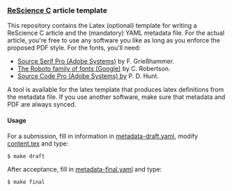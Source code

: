 ### [ReScience C](https://rescience-c.github.io/) article template

This repository contains the Latex (optional) template for writing a ReScience
C article and the (mandatory) YAML metadata file. For the actual article,
you're free to use any software you like as long as you enforce the proposed
PDF style. For the fonts, you'll need:

* [Source Serif Pro (Adobe Systems)](https://github.com/adobe-fonts/source-serif-pro) by F. Grießhammer. 
* [The Roboto family of fonts (Google)](https://github.com/google/roboto) by C. Robertson.
* [Source Code Pro (Adobe Systems) by](https://github.com/adobe-fonts/source-code-pro) P. D. Hunt.

A tool is available for the latex template that produces latex definitions from
the metadata file. If you use another software, make sure that metadata and PDF
are always synced.


#### Usage

For a submission, fill in information in
[metadata-draft.yaml](./metadata-draft.yaml), modify [content.tex](content.tex)
and type:

```bash
$ make draft
```

After acceptance, fill in [metadata-final.yaml](./metadata-final.yaml) and type:

```bash
$ make final
```

